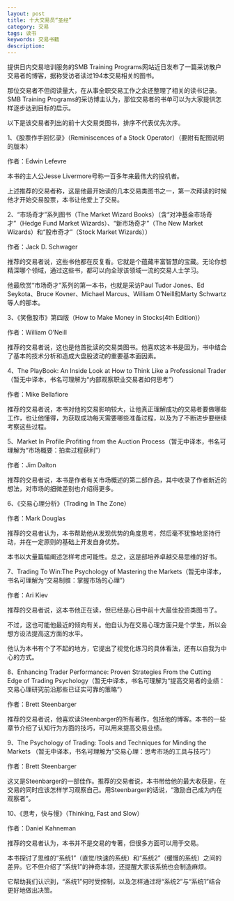 ```yaml
---
layout: post
title: 十大交易员“圣经”
category: 交易
tags: 读书
keywords: 交易书籍
description: 
---
```




提供日内交易培训服务的SMB Training Programs网站近日发布了一篇采访散户交易者的博客，据称受访者读过194本交易相关的图书。

那位交易者不但阅读量大，在从事全职交易工作之余还整理了相关的读书记录。SMB Training Programs的采访博主认为，那位交易者的书单可以为大家提供怎样逐步达到目标的启示。

以下是该交易者列出的前十大交易类图书，排序不代表优先次序。

1、《股票作手回忆录》（Reminiscences of a Stock Operator）（要附有配图说明的版本）

作者：Edwin Lefevre



本书的主人公Jesse Livermore号称一百多年来最伟大的投机者。

上述推荐的交易者称，这是他最开始读的几本交易类图书之一，第一次拜读的时候他才开始交易股票，本书让他爱上了交易。

2、“市场奇才”系列图书（The Market Wizard Books）（含“对冲基金市场奇才”（Hedge Fund Market Wizards）、“新市场奇才”（The New Market Wizards）和“股市奇才”（Stock Market Wizards））

作者：Jack D. Schwager 



推荐的交易者说，这些书他都在反复看。它就是个蕴藏丰富智慧的宝藏。无论你想精深哪个领域，通过这些书，都可以向全球该领域一流的交易人士学习。

他最欣赏“市场奇才”系列的第一本书，也就是采访Paul Tudor Jones、Ed Seykota、Bruce Kovner、Michael Marcus、William O’Neill和Marty Schwartz等人的那本。

3、《笑傲股市》第四版（How to Make Money in Stocks(4th Edition)）

作者：William O’Neill



推荐的交易者说，这也是他首批读的交易类图书。他喜欢这本书是因为，书中结合了基本的技术分析和造成大盘股波动的重要基本面因素。

4、The PlayBook: An Inside Look at How to Think Like a Professional Trader（暂无中译本，书名可理解为“内部观察职业交易者如何思考”）

作者：Mike Bellafiore



推荐的交易者说，本书对他的交易影响较大，让他真正理解成功的交易者要做哪些工作，也让他懂得，为获取成功每天需要哪些准备过程，以及为了不断进步要继续考察这些过程。

5、Market In Profile:Profiting from the Auction Process（暂无中译本，书名可理解为“市场概要：拍卖过程获利”）

作者：Jim Dalton



推荐的交易者说，本书是作者有关市场概述的第二部作品，其中收录了作者新近的想法，对市场的细微差别也介绍得更多。

6、《交易心理分析》（Trading In The Zone）

作者：Mark Douglas



推荐的交易者认为，本书帮助他从发现优势的角度思考，然后毫不犹豫地坚持行动，并在一定原则的基础上开发自身优势。

本书以大量篇幅阐述怎样考虑可能性。总之，这是部培养卓越交易思维的好书。

7、Trading To Win:The Psychology of Mastering the Markets（暂无中译本，书名可理解为“交易制胜：掌握市场的心理”）

作者：Ari Kiev



推荐的交易者说，这本书他正在读，但已经是心目中前十大最佳投资类图书了。

不过，这也可能他最近的倾向有关。他自认为在交易心理方面只是个学生，所以会想方设法提高这方面的水平。

他认为本书有个了不起的地方，它提出了视觉化练习的具体看法，还有以自我为中心的方式。

8、Enhancing Trader Performance: Proven Strategies From the Cutting Edge of Trading Psychology（暂无中译本，书名可理解为“提高交易者的业绩：交易心理研究前沿那些已证实可靠的策略”）

作者：Brett Steenbarger



推荐的交易者说，他喜欢读Steenbarger的所有著作，包括他的博客。本书的一些章节介绍了认知行为方面的技巧，可以用来提高交易业绩。

9、The Psychology of Trading: Tools and Techniques for Minding the Markets （暂无中译本，书名可理解为“交易心理：思考市场的工具与技巧”）

作者：Brett Steenbarger



这又是Steenbarger的一部佳作。推荐的交易者说，本书带给他的最大收获是，在交易的同时应该怎样学习观察自己。用Steenbarger的话说，“激励自己成为内在观察者”。

10、《思考，快与慢》（Thinking, Fast and Slow） 

作者：Daniel Kahneman



推荐的交易者认为，本书并不是交易的专著，但很多方面可以用于交易。

本书探讨了思维的“系统1”（直觉/快速的系统）和“系统2”（缓慢的系统）之间的差异。它不但介绍了“系统1”的神奇本领，还提醒大家该系统也会制造麻烦。

它帮助我们认识到，“系统1”何时受控制，以及怎样通过将“系统2”与“系统1”结合更好地做出决策。



